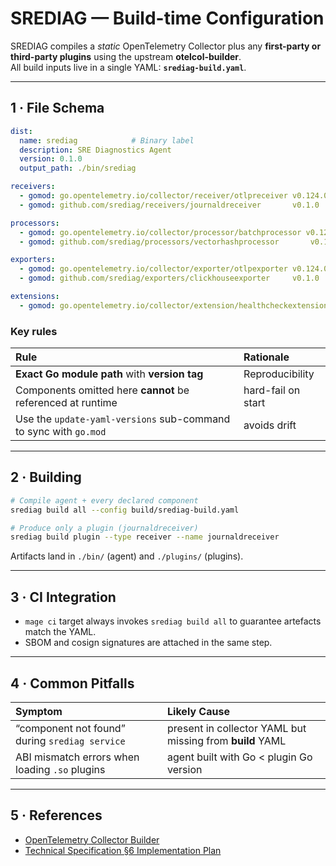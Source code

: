 # SREDIAG — Build-time Configuration

SREDIAG compiles a *static* OpenTelemetry Collector plus any **first-party or
third-party plugins** using the upstream **otelcol-builder**.  
All build inputs live in a single YAML: **`srediag-build.yaml`**.

---

## 1 · File Schema

```yaml
dist:
  name: srediag            # Binary label
  description: SRE Diagnostics Agent
  version: 0.1.0
  output_path: ./bin/srediag

receivers:
  - gomod: go.opentelemetry.io/collector/receiver/otlpreceiver v0.124.0
  - gomod: github.com/srediag/receivers/journaldreceiver       v0.1.0

processors:
  - gomod: go.opentelemetry.io/collector/processor/batchprocessor v0.124.0
  - gomod: github.com/srediag/processors/vectorhashprocessor       v0.1.0

exporters:
  - gomod: go.opentelemetry.io/collector/exporter/otlpexporter v0.124.0
  - gomod: github.com/srediag/exporters/clickhouseexporter     v0.1.0

extensions:
  - gomod: go.opentelemetry.io/collector/extension/healthcheckextension v0.124.0
```

### Key rules

| Rule | Rationale |
| :--- | :--------- |
| **Exact Go module path** with **version tag** | Reproducibility |
| Components omitted here **cannot** be referenced at runtime | hard-fail on start |
| Use the `update-yaml-versions` sub-command to sync with `go.mod` | avoids drift |

---

## 2 · Building

```bash
# Compile agent + every declared component
srediag build all --config build/srediag-build.yaml

# Produce only a plugin (journaldreceiver)
srediag build plugin --type receiver --name journaldreceiver
```

Artifacts land in `./bin/` (agent) and `./plugins/` (plugins).

---

## 3 · CI Integration

* `mage ci` target always invokes `srediag build all` to guarantee
  artefacts match the YAML.  
* SBOM and cosign signatures are attached in the same step.

---

## 4 · Common Pitfalls

| Symptom | Likely Cause |
| :------ | :----------- |
| “component not found” during `srediag service` | present in collector YAML but missing from **build** YAML |
| ABI mismatch errors when loading `.so` plugins | agent built with Go < plugin Go version |

---

## 5 · References

* [OpenTelemetry Collector Builder](https://opentelemetry.io/docs/collector/build/)  
* [Technical Specification §6 Implementation Plan](../TECHNICAL_SPECIFICATION.md)
